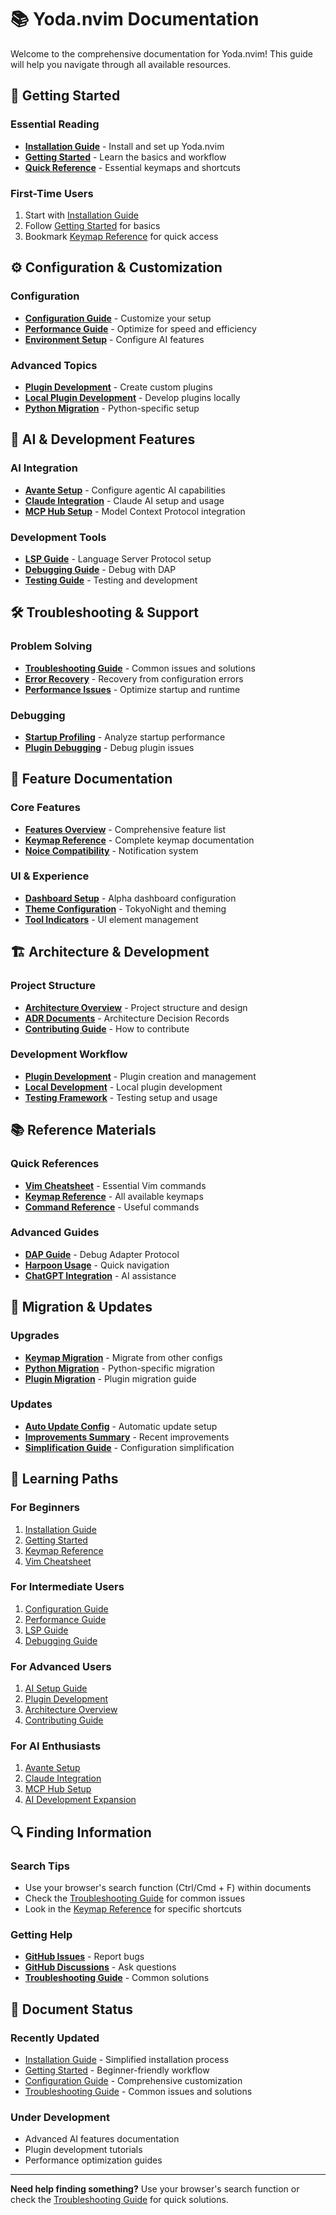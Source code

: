# 📚 Yoda.nvim Documentation

Welcome to the comprehensive documentation for Yoda.nvim! This guide will help you navigate through all available resources.

## 🚀 Getting Started

### Essential Reading
- **[Installation Guide](INSTALLATION.md)** - Install and set up Yoda.nvim
- **[Getting Started](GETTING_STARTED.md)** - Learn the basics and workflow
- **[Quick Reference](KEYMAPS.md)** - Essential keymaps and shortcuts

### First-Time Users
1. Start with [Installation Guide](INSTALLATION.md)
2. Follow [Getting Started](GETTING_STARTED.md) for basics
3. Bookmark [Keymap Reference](KEYMAPS.md) for quick access

## ⚙️ Configuration & Customization

### Configuration
- **[Configuration Guide](CONFIGURATION.md)** - Customize your setup
- **[Performance Guide](PERFORMANCE.md)** - Optimize for speed and efficiency
- **[Environment Setup](AVANTE_SETUP.md)** - Configure AI features

### Advanced Topics
- **[Plugin Development](PLUGIN.md)** - Create custom plugins
- **[Local Plugin Development](local_plugin_development.md)** - Develop plugins locally
- **[Python Migration](PYTHON_MIGRATION.md)** - Python-specific setup

## 🤖 AI & Development Features

### AI Integration
- **[Avante Setup](AVANTE_SETUP.md)** - Configure agentic AI capabilities
- **[Claude Integration](CLAUDE.md)** - Claude AI setup and usage
- **[MCP Hub Setup](SETUP_LSP_AI.md)** - Model Context Protocol integration

### Development Tools
- **[LSP Guide](overview/LSP.md)** - Language Server Protocol setup
- **[Debugging Guide](overview/DEBUGGING.md)** - Debug with DAP
- **[Testing Guide](overview/FUNCTIONS.md)** - Testing and development

## 🛠️ Troubleshooting & Support

### Problem Solving
- **[Troubleshooting Guide](TROUBLESHOOTING.md)** - Common issues and solutions
- **[Error Recovery](ERROR_RECOVERY.md)** - Recovery from configuration errors
- **[Performance Issues](PERFORMANCE.md)** - Optimize startup and runtime

### Debugging
- **[Startup Profiling](STARTUP_PROFILING.md)** - Analyze startup performance
- **[Plugin Debugging](PLUGIN.md)** - Debug plugin issues

## 📖 Feature Documentation

### Core Features
- **[Features Overview](FEATURES.md)** - Comprehensive feature list
- **[Keymap Reference](KEYMAPS.md)** - Complete keymap documentation
- **[Noice Compatibility](NOICE_COMPATIBILITY.md)** - Notification system

### UI & Experience
- **[Dashboard Setup](DISTRIBUTION_OVERVIEW.md)** - Alpha dashboard configuration
- **[Theme Configuration](AVANTE_SETUP.md)** - TokyoNight and theming
- **[Tool Indicators](TOOL_INDICATORS.md)** - UI element management

## 🏗️ Architecture & Development

### Project Structure
- **[Architecture Overview](DISTRIBUTION_OVERVIEW.md)** - Project structure and design
- **[ADR Documents](adr/)** - Architecture Decision Records
- **[Contributing Guide](CONTRIBUTING.md)** - How to contribute

### Development Workflow
- **[Plugin Development](PLUGIN.md)** - Plugin creation and management
- **[Local Development](local_plugin_development.md)** - Local plugin development
- **[Testing Framework](overview/FUNCTIONS.md)** - Testing setup and usage

## 📚 Reference Materials

### Quick References
- **[Vim Cheatsheet](overview/vim-cheatsheet.md)** - Essential Vim commands
- **[Keymap Reference](KEYMAPS.md)** - All available keymaps
- **[Command Reference](TROUBLESHOOTING.md)** - Useful commands

### Advanced Guides
- **[DAP Guide](overview/DAP.md)** - Debug Adapter Protocol
- **[Harpoon Usage](overview/HARPOON.md)** - Quick navigation
- **[ChatGPT Integration](overview/CHATGPT.md)** - AI assistance

## 🔄 Migration & Updates

### Upgrades
- **[Keymap Migration](KEYMAP_MIGRATION.md)** - Migrate from other configs
- **[Python Migration](PYTHON_MIGRATION.md)** - Python-specific migration
- **[Plugin Migration](PYTHON_PLUGIN_MIGRATION.md)** - Plugin migration guide

### Updates
- **[Auto Update Config](AUTO_UPDATE_CONFIG.md)** - Automatic update setup
- **[Improvements Summary](IMPROVEMENTS_SUMMARY.md)** - Recent improvements
- **[Simplification Guide](SIMPLIFICATION_GUIDE.md)** - Configuration simplification

## 🎯 Learning Paths

### For Beginners
1. [Installation Guide](INSTALLATION.md)
2. [Getting Started](GETTING_STARTED.md)
3. [Keymap Reference](KEYMAPS.md)
4. [Vim Cheatsheet](overview/vim-cheatsheet.md)

### For Intermediate Users
1. [Configuration Guide](CONFIGURATION.md)
2. [Performance Guide](PERFORMANCE.md)
3. [LSP Guide](overview/LSP.md)
4. [Debugging Guide](overview/DEBUGGING.md)

### For Advanced Users
1. [AI Setup Guide](AVANTE_SETUP.md)
2. [Plugin Development](PLUGIN.md)
3. [Architecture Overview](DISTRIBUTION_OVERVIEW.md)
4. [Contributing Guide](CONTRIBUTING.md)

### For AI Enthusiasts
1. [Avante Setup](AVANTE_SETUP.md)
2. [Claude Integration](CLAUDE.md)
3. [MCP Hub Setup](SETUP_LSP_AI.md)
4. [AI Development Expansion](AI_DEVELOPMENT_EXPANSION.md)

## 🔍 Finding Information

### Search Tips
- Use your browser's search function (Ctrl/Cmd + F) within documents
- Check the [Troubleshooting Guide](TROUBLESHOOTING.md) for common issues
- Look in the [Keymap Reference](KEYMAPS.md) for specific shortcuts

### Getting Help
- **[GitHub Issues](https://github.com/jedi-knights/yoda.nvim/issues)** - Report bugs
- **[GitHub Discussions](https://github.com/jedi-knights/yoda.nvim/discussions)** - Ask questions
- **[Troubleshooting Guide](TROUBLESHOOTING.md)** - Common solutions

## 📝 Document Status

### Recently Updated
- [Installation Guide](INSTALLATION.md) - Simplified installation process
- [Getting Started](GETTING_STARTED.md) - Beginner-friendly workflow
- [Configuration Guide](CONFIGURATION.md) - Comprehensive customization
- [Troubleshooting Guide](TROUBLESHOOTING.md) - Common issues and solutions

### Under Development
- Advanced AI features documentation
- Plugin development tutorials
- Performance optimization guides

---

**Need help finding something?** Use your browser's search function or check the [Troubleshooting Guide](TROUBLESHOOTING.md) for quick solutions.
